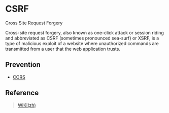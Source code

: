 # CSRF

Cross Site Request Forgery

Cross-site request forgery, also known as one-click attack or session riding and abbreviated as CSRF (sometimes pronounced sea-surf) or XSRF, is a type of malicious exploit of a website where unauthorized commands are transmitted from a user that the web application trusts.

## Prevention

* [CORS](./CORS.md)

## Reference

> [WiKi](https://en.wikipedia.org/wiki/Cross-site_request_forgery)[(zh)](https://zh.wikipedia.org/wiki/%E8%B7%A8%E7%AB%99%E8%AF%B7%E6%B1%82%E4%BC%AA%E9%80%A0)
